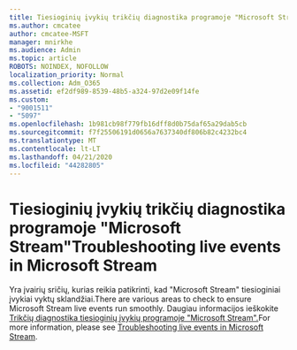 ```yaml
---
title: Tiesioginių įvykių trikčių diagnostika programoje "Microsoft Stream"
ms.author: cmcatee
author: cmcatee-MSFT
manager: mnirkhe
ms.audience: Admin
ms.topic: article
ROBOTS: NOINDEX, NOFOLLOW
localization_priority: Normal
ms.collection: Adm_O365
ms.assetid: ef2df989-8539-48b5-a324-97d2e09f14fe
ms.custom:
- "9001511"
- "5097"
ms.openlocfilehash: 1b981cb98f779fb16dff8d0b75daf65a29dab5cb
ms.sourcegitcommit: f7f25506191d0656a7637340df806b82c4232bc4
ms.translationtype: MT
ms.contentlocale: lt-LT
ms.lasthandoff: 04/21/2020
ms.locfileid: "44282805"
---
```

# <a name="troubleshooting-live-events-in-microsoft-stream"></a><span data-ttu-id="c6897-102">Tiesioginių įvykių trikčių diagnostika programoje "Microsoft Stream"</span><span class="sxs-lookup"><span data-stu-id="c6897-102">Troubleshooting live events in Microsoft Stream</span></span>

<span data-ttu-id="c6897-103">Yra įvairių sričių, kurias reikia patikrinti, kad "Microsoft Stream" tiesioginiai įvykiai vyktų sklandžiai.</span><span class="sxs-lookup"><span data-stu-id="c6897-103">There are various areas to check to ensure Microsoft Stream live events run smoothly.</span></span> <span data-ttu-id="c6897-104">Daugiau informacijos ieškokite [Trikčių diagnostika tiesioginių įvykių programoje "Microsoft Stream".](https://docs.microsoft.com/stream/live-event-troubleshooting)</span><span class="sxs-lookup"><span data-stu-id="c6897-104">For more information, please see [Troubleshooting live events in Microsoft Stream](https://docs.microsoft.com/stream/live-event-troubleshooting).</span></span>
